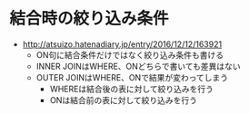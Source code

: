 # 結合時の絞り込み条件

- http://atsuizo.hatenadiary.jp/entry/2016/12/12/163921
    - ON句に結合条件だけではなく絞り込み条件も書ける
    - INNER JOINはWHERE、ONどちらで書いても差異はない
    - OUTER JOINはWHERE、ONで結果が変わってしまう
        - WHEREは結合後の表に対して絞り込みを行う
        - ONは結合前の表に対して絞り込みを行う  